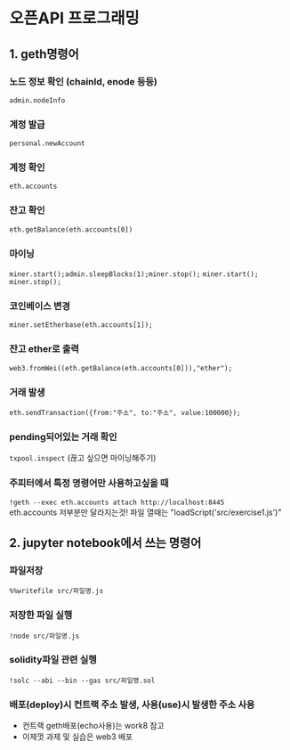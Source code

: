 # 오픈API 프로그래밍



## 1. geth명령어
### 노드 정보 확인 (chainId, enode 등등)
`admin.nodeInfo`

### 계정 발급
`personal.newAccount`

### 계정 확인
`eth.accounts`

### 잔고 확인
`eth.getBalance(eth.accounts[0])`

### 마이닝
`miner.start();admin.sleepBlocks(1);miner.stop();`
`miner.start(); miner.stop();`

### 코인베이스 변경
`miner.setEtherbase(eth.accounts[1]);`

### 잔고 ether로 출력
`web3.fromWei((eth.getBalance(eth.accounts[0])),"ether");`

### 거래 발생
`eth.sendTransaction({from:"주소", to:"주소", value:100000});`

### pending되어있는 거래 확인
`txpool.inspect`
(끊고 싶으면 마이닝해주기)

### 주피터에서 특정 명령어만 사용하고싶을 때
`!geth --exec eth.accounts attach http://localhost:8445`  
eth.accounts 저부분만 달라지는것! 파일 열때는 "loadScript('src/exercise1.js')"

## 2. jupyter notebook에서 쓰는 명령어
### 파일저장
`%%writefile src/파일명.js`

### 저장한 파일 실행
`!node src/파일명.js`

### solidity파일 관련 실행
`!solc --abi --bin --gas src/파일명.sol`

### 배포(deploy)시 컨트랙 주소 발생, 사용(use)시 발생한 주소 사용
* 컨트랙 geth배포(echo사용)는 work8 참고
* 이제껏 과제 및 실습은 web3 배포
